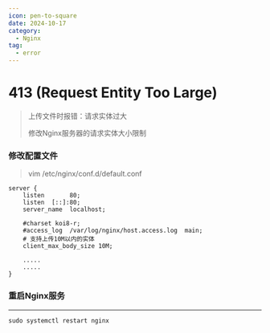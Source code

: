 ```yaml
---
icon: pen-to-square
date: 2024-10-17
category:
  - Nginx
tag:
  - error
---
```

# 413 (Request Entity Too Large)

> 上传文件时报错：请求实体过大
>
> 修改Nginx服务器的请求实体大小限制

<!-- more -->
### 修改配置文件

> vim /etc/nginx/conf.d/default.conf

```shell
server {
    listen       80;
    listen  [::]:80;
    server_name  localhost;

    #charset koi8-r;
    #access_log  /var/log/nginx/host.access.log  main;
    # 支持上传10M以内的实体
    client_max_body_size 10M;
    
    .....
    .....
}
```
### 重启Nginx服务

****

```shell 
sudo systemctl restart nginx
```



